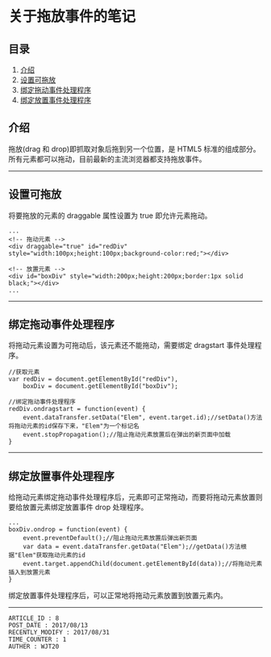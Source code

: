 
# 关于拖放事件的笔记 #

## 目录 ##

1. [介绍](#href1)
2. [设置可拖放](#href2)
3. [绑定拖动事件处理程序](#href3)
4. [绑定放置事件处理程序](#href4)

## <a name="href1">介绍</a> ##

拖放(drag 和 drop)即抓取对象后拖到另一个位置，是 HTML5 标准的组成部分。所有元素都可以拖动，目前最新的主流浏览器都支持拖放事件。

---

## <a name="href2">设置可拖放</a> ##

将要拖放的元素的 draggable 属性设置为 true 即允许元素拖动。

```
...
<!-- 拖动元素 -->
<div draggable="true" id="redDiv" style="width:100px;height:100px;background-color:red;"></div>

<!-- 放置元素 -->
<div id="boxDiv" style="width:200px;height:200px;border:1px solid black;"></div>
...
```

---

## <a name="href3">绑定拖动事件处理程序</a> ##

将拖动元素设置为可拖动后，该元素还不能拖动，需要绑定 dragstart 事件处理程序。

```
//获取元素
var redDiv = document.getElementById("redDiv"),
    boxDiv = document.getElementById("boxDiv");

//绑定拖动事件处理程序
redDiv.ondragstart = function(event) {
    event.dataTransfer.setData("Elem", event.target.id);//setData()方法将拖动元素的id保存下来，"Elem"为一个标记名
    event.stopPropagation();//阻止拖动元素放置后在弹出的新页面中加载
}
```

---

## <a name="href4">绑定放置事件处理程序</a> ##

给拖动元素绑定拖动事件处理程序后，元素即可正常拖动，而要将拖动元素放置则要给放置元素绑定放置事件 drop 处理程序。

```
...
boxDiv.ondrop = function(event) {
    event.preventDefault();//阻止拖动元素放置后弹出新页面
    var data = event.dataTransfer.getData("Elem");//getData()方法根据"Elem"获取拖动元素的id
    event.target.appendChild(document.getElementById(data));//将拖动元素插入到放置元素
}
```

绑定放置事件处理程序后，可以正常地将拖动元素放置到放置元素内。

---

```
ARTICLE_ID : 8
POST_DATE : 2017/08/13
RECENTLY_MODIFY : 2017/08/31
TIME_COUNTER : 1
AUTHER : WJT20
```
